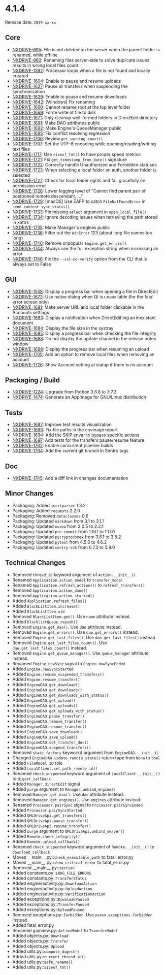 # 4.1.4

Release date: `2019-xx-xx`

## Core

- [NXDRIVE-695](https://jira.nuxeo.com/browse/NXDRIVE-695): File is not deleted on the server when the parent folder is renamed, while offline
- [NXDRIVE-980](https://jira.nuxeo.com/browse/NXDRIVE-980): Renaming files server-side to solve duplicate issues results in wrong local files count
- [NXDRIVE-1392](https://jira.nuxeo.com/browse/NXDRIVE-1392): Processor loops when a file is not found and locally created
- [NXDRIVE-1604](https://jira.nuxeo.com/browse/NXDRIVE-1604): Enable to pause and resume uploads
- [NXDRIVE-1627](https://jira.nuxeo.com/browse/NXDRIVE-1627): Pause all transfers when suspending the synchronization
- [NXDRIVE-1629](https://jira.nuxeo.com/browse/NXDRIVE-1629): Enable to pause and resume downloads
- [NXDRIVE-1642](https://jira.nuxeo.com/browse/NXDRIVE-1642): [Windows] Fix renaming
- [NXDRIVE-1660](https://jira.nuxeo.com/browse/NXDRIVE-1660): Cannot rename root at the top level folder
- [NXDRIVE-1669](https://jira.nuxeo.com/browse/NXDRIVE-1669): Force write of file to disk
- [NXDRIVE-1671](https://jira.nuxeo.com/browse/NXDRIVE-1671): Only cleanup well-formed folders in DirectEdit directory
- [NXDRIVE-1691](https://jira.nuxeo.com/browse/NXDRIVE-1691): Make DAO attributes public
- [NXDRIVE-1692](https://jira.nuxeo.com/browse/NXDRIVE-1692): Make Engine's QueueManager public
- [NXDRIVE-1695](https://jira.nuxeo.com/browse/NXDRIVE-1695): Fix conflict resolving regression
- [NXDRIVE-1700](https://jira.nuxeo.com/browse/NXDRIVE-1700): Review `get_syncing_count()`
- [NXDRIVE-1707](https://jira.nuxeo.com/browse/NXDRIVE-1707): Set the UTF-8 encoding while opening/reading/writing text files
- [NXDRIVE-1717](https://jira.nuxeo.com/browse/NXDRIVE-1717): Use `sizeof_fmt()` to have proper speed metrics
- [NXDRIVE-1721](https://jira.nuxeo.com/browse/NXDRIVE-1721): Fix `get_timestamp_from_date()` signature
- [NXDRIVE-1722](https://jira.nuxeo.com/browse/NXDRIVE-1722): Correctly handle Unauthorized and Forbidden statuses
- [NXDRIVE-1723](https://jira.nuxeo.com/browse/NXDRIVE-1723): When selecting a local folder on auth, another folder is selected
- [NXDRIVE-1727](https://jira.nuxeo.com/browse/NXDRIVE-1727): Check for local folder rights and fail gracefully on permission error
- [NXDRIVE-1728](https://jira.nuxeo.com/browse/NXDRIVE-1728): Lower logging level of "Cannot find parent pair of postponed remote descendant, ..."
- [NXDRIVE-1729](https://jira.nuxeo.com/browse/NXDRIVE-1729): [macOS] Use EAFP to catch `FileNotFoundError` in `send_content_sync_status()`
- [NXDRIVE-1733](https://jira.nuxeo.com/browse/NXDRIVE-1733): Fix missing `select` argument in `open_local_file()`
- [NXDRIVE-1734](https://jira.nuxeo.com/browse/NXDRIVE-1734): Ignore decoding issues when retrieving the path stored in xattrs
- [NXDRIVE-1735](https://jira.nuxeo.com/browse/NXDRIVE-1735): Make Manager's engines public
- [NXDRIVE-1736](https://jira.nuxeo.com/browse/NXDRIVE-1736): Filter out the `WinError` 123 (about long file names too long)
- [NXDRIVE-1740](https://jira.nuxeo.com/browse/NXDRIVE-1740): Remove unpopular `Engine.get_errors()`
- [NXDRIVE-1744](https://jira.nuxeo.com/browse/NXDRIVE-1744): Always use the full exception string when increasing an error
- [NXDRIVE-1746](https://jira.nuxeo.com/browse/NXDRIVE-1746): Fix the `--ssl-no-verify` option from the CLI that is always set to False

## GUI

- [NXDRIVE-1558](https://jira.nuxeo.com/browse/NXDRIVE-1558): Display a progress bar when opening a file in DirectEdit
- [NXDRIVE-1673](https://jira.nuxeo.com/browse/NXDRIVE-1673): Use native dialog when Qt is unavailable (for the fatal error screen only)
- [NXDRIVE-1681](https://jira.nuxeo.com/browse/NXDRIVE-1681): Make server URL and local folder clickable in the Accounts settings
- [NXDRIVE-1683](https://jira.nuxeo.com/browse/NXDRIVE-1683): Display a notification when DirectEdit'ing an inexistant document
- [NXDRIVE-1684](https://jira.nuxeo.com/browse/NXDRIVE-1684): Display the file size in the systray
- [NXDRIVE-1685](https://jira.nuxeo.com/browse/NXDRIVE-1685): Display a progress bar when checking the file integrity
- [NXDRIVE-1688](https://jira.nuxeo.com/browse/NXDRIVE-1688): Do not display the update channel in the release notes window
- [NXDRIVE-1698](https://jira.nuxeo.com/browse/NXDRIVE-1698): Display the progress bar when resuming an upload
- [NXDRIVE-1705](https://jira.nuxeo.com/browse/NXDRIVE-1705): Add an option to remove local files when removing an account
- [NXDRIVE-1726](https://jira.nuxeo.com/browse/NXDRIVE-1726): Show Account setting at statup if there is no account

## Packaging / Build

- [NXDRIVE-1224](https://jira.nuxeo.com/browse/NXDRIVE-1224): Upgrade from Python 3.6.8 to 3.7.3
- [NXDRIVE-1474](https://jira.nuxeo.com/browse/NXDRIVE-1474): Generate an AppImage for GNU/Linux distribution

## Tests

- [NXDRIVE-1687](https://jira.nuxeo.com/browse/NXDRIVE-1687): Improve test results visualization
- [NXDRIVE-1693](https://jira.nuxeo.com/browse/NXDRIVE-1693): Fix file paths in the coverage report
- [NXDRIVE-1694](https://jira.nuxeo.com/browse/NXDRIVE-1694): Add the SKIP envar to bypass specific actions
- [NXDRIVE-1697](https://jira.nuxeo.com/browse/NXDRIVE-1697): Add tests for the transfers pause/resume feature
- [NXDRIVE-1702](https://jira.nuxeo.com/browse/NXDRIVE-1702): Enable concurrent pipeline builds
- [NXDRIVE-1704](https://jira.nuxeo.com/browse/NXDRIVE-1704): Add the current git branch in Sentry tags

## Doc

- [NXDRIVE-1745](https://jira.nuxeo.com/browse/NXDRIVE-1745): Add a diff link in changes documentation

## Minor Changes

- Packaging: Added `junitparser` 1.3.2
- Packaging: Added `requests` 2.2.0
- Packaging: Removed `dataclasses` 0.6
- Packaging: Updated `markdown` from 3.1 to 3.1.1
- Packaging: Updated `nuxeo` from 2.0.5 to 2.2.1
- Packaging: Updated `pre-commit` from 1.16.1 to 1.17.0
- Packaging: Updated `pycryptodomex` from 3.8.1 to 3.8.2
- Packaging: Updated `pytest` from 4.5.0 to 4.6.2
- Packaging: Updated `sentry-sdk` from 0.7.3 to 0.9.0

## Technical Changes

- Removed `thread_id` keyword argument of `Action.__init__()`
- Renamed `Application.action_model` to `transfer_model`
- Renamed `Application.refresh_actions()` to `refresh_transfers()`
- Removed `Application.action_done()`
- Removed `Application.action_started()`
- Added `Application.refresh_files()`
- Added `BlackListItem.increase()`
- Added `BlackListItem.uid`
- Removed `BlackListItem.get()`. Use `name` attribute instead.
- Added `BlacklistQueue.repush()`
- Removed `Engine.get_dao()`. Use `dao` attribute instead.
- Removed `Engine.get_errors()`. Use `dao.get_errors()` instead.
- Removed `Engine.get_last_files()`. Use `dao.get_last_files()` instead.
- Removed `Engine.get_last_files_count()`. Use `dao.get_last_files_count()` instead.
- Removed `Engine.get_queue_manager()`. Use `queue_manager` attribute instead.
- Renamed `Engine.newSync` signal to `Engine.newSyncEnded`
- Added `Engine.newSyncStarted`
- Added `Engine.resume_suspended_transfers()`
- Added `Engine.resume_transfer()`
- Added `EngineDAO.get_download()`
- Added `EngineDAO.get_downloads()`
- Added `EngineDAO.get_downloads_with_status()`
- Added `EngineDAO.get_upload()`
- Added `EngineDAO.get_uploads()`
- Added `EngineDAO.get_uploads_with_status()`
- Added `EngineDAO.pause_transfer()`
- Added `EngineDAO.remove_transfer()`
- Added `EngineDAO.resume_transfer()`
- Added `EngineDAO.save_download()`
- Added `EngineDAO.save_upload()`
- Added `EngineDAO.set_transfer_doc()`
- Added `EngineDAO.suspend_transfers()`
- Removed `state_factory` keyworkd argument from `EngineDAO.__init__()`
- Changed `EngineDAO.update_remote_state()` return type from `None` to `bool`
- Added `FileModel.ID` role
- Added `LocalClient.set_path_remote_id()`
- Renamed `check_suspended` keyword argument of `LocalClient.__init__()` to `digest_callback`
- Added `Manager.directEdit` signal
- Added `purge` argument to `Manager.unbind_engine()`
- Removed `Manager.get_dao()`. Use `dao` attribute instead.
- Removed `Manager.get_engines()`. Use `engines` attribute instead.
- Renamed `Processor.pairSync` signal to `Processor.pairSyncEnded`
- Added `Processor.pairSyncStarted`
- Added `QMLDriveApi.get_transfers()`
- Added `QMLDriveApi.pause_transfer()`
- Added `QMLDriveApi.resume_transfer()`
- Added `purge` argument to `QMLDriveApi.unbind_server()`
- Added `Remote.check_integrity()`
- Added `Remote.upload_callback()`
- Renamed `check_suspended` keyword argument of `Remote.__init__()` to `download_callback`
- Moved \_\_main__.py::`check_executable_path` to fatal_error.py
- Moved \_\_main__.py::`show_critical_error` to fatal_error.py
- Removed \_\_main__.py::`section`
- Added constants.py::`LONG_FILE_ERRORS`
- Added constants.py::`TransferStatus`
- Added engine/activity.py::`DownloadAction`
- Added engine/activity.py::`UploadAction`
- Added engine/activity.py::`VerificationAction`
- Added exceptions.py::`DownloadPaused`
- Added exceptions.py::`TransferPaused`
- Added exceptions.py::`UploadPaused`
- Removed exceptions.py::`Forbidden`. Use `nuxeo.exceptions.Forbidden` instead.
- Added fatal_error.py
- Renamed gui/view.py::`ActionModel` to `TransferModel`
- Added objects.py::`Download`
- Added objects.py::`Transfer`
- Added objects.py::`Upload`
- Added utils.py::`compute_digest()`
- Added utils.py::`current_thread_id()`
- Added utils.py::`safe_rename()`
- Added utils.py::`sizeof_fmt()`
